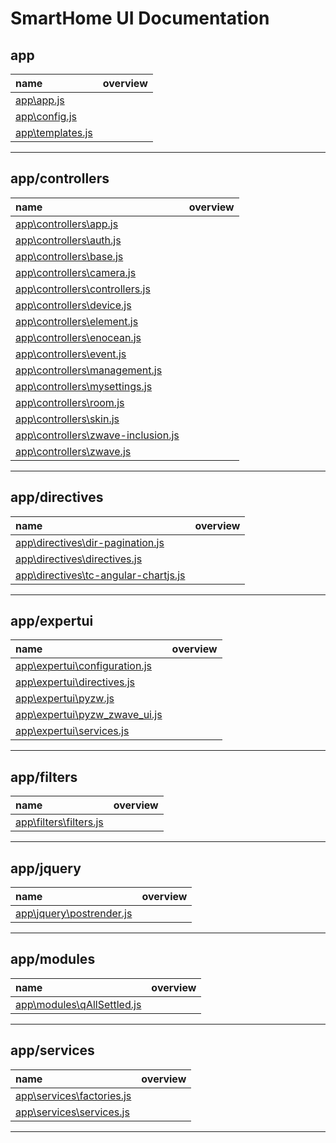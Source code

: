 SmartHome UI Documentation
===
app
---
name | overview
:-- | :--
[app\app.js](app/app.md) | 
[app\config.js](app/config.md) | 
[app\templates.js](app/templates.md) | 
- - -


app/controllers
---
name | overview
:-- | :--
[app\controllers\app.js](app/controllers/app.md) | 
[app\controllers\auth.js](app/controllers/auth.md) | 
[app\controllers\base.js](app/controllers/base.md) | 
[app\controllers\camera.js](app/controllers/camera.md) | 
[app\controllers\controllers.js](app/controllers/controllers.md) | 
[app\controllers\device.js](app/controllers/device.md) | 
[app\controllers\element.js](app/controllers/element.md) | 
[app\controllers\enocean.js](app/controllers/enocean.md) | 
[app\controllers\event.js](app/controllers/event.md) | 
[app\controllers\management.js](app/controllers/management.md) | 
[app\controllers\mysettings.js](app/controllers/mysettings.md) | 
[app\controllers\room.js](app/controllers/room.md) | 
[app\controllers\skin.js](app/controllers/skin.md) | 
[app\controllers\zwave-inclusion.js](app/controllers/zwave-inclusion.md) | 
[app\controllers\zwave.js](app/controllers/zwave.md) | 
- - -


app/directives
---
name | overview
:-- | :--
[app\directives\dir-pagination.js](app/directives/dir-pagination.md) | 
[app\directives\directives.js](app/directives/directives.md) | 
[app\directives\tc-angular-chartjs.js](app/directives/tc-angular-chartjs.md) | 
- - -


app/expertui
---
name | overview
:-- | :--
[app\expertui\configuration.js](app/expertui/configuration.md) | 
[app\expertui\directives.js](app/expertui/directives.md) | 
[app\expertui\pyzw.js](app/expertui/pyzw.md) | 
[app\expertui\pyzw_zwave_ui.js](app/expertui/pyzw_zwave_ui.md) | 
[app\expertui\services.js](app/expertui/services.md) | 
- - -


app/filters
---
name | overview
:-- | :--
[app\filters\filters.js](app/filters/filters.md) | 
- - -


app/jquery
---
name | overview
:-- | :--
[app\jquery\postrender.js](app/jquery/postrender.md) | 
- - -


app/modules
---
name | overview
:-- | :--
[app\modules\qAllSettled.js](app/modules/qAllSettled.md) | 
- - -


app/services
---
name | overview
:-- | :--
[app\services\factories.js](app/services/factories.md) | 
[app\services\services.js](app/services/services.md) | 
- - -

